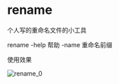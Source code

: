 # rename

个人写的重命名文件的小工具

rename -help 帮助
       -name 重命名前缀
       
使用效果


![rename_0](http://image.guiyunweb.com/2020/09/rename_0_1600998340480.png)
